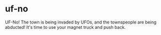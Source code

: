 # uf-no
UF-No! The town is being invaded by UFOs, and the townspeople are being abducted! It's time to use your magnet truck and push back.
